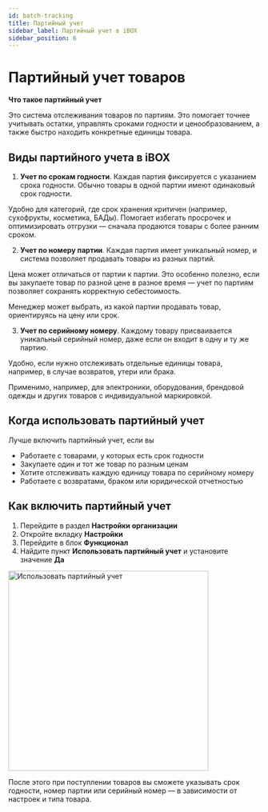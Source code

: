 ```yaml
---
id: batch-tracking
title: Партийный учет
sidebar_label: Партийный учет в iBOX
sidebar_position: 6
---
```

# Партийный учет товаров
**Что такое партийный учет**

Это система отслеживания товаров по партиям. Это помогает точнее учитывать остатки, управлять сроками годности и ценообразованием, а также быстро находить конкретные единицы товара.

## Виды партийного учета в iBOX
1. **Учет по срокам годности**. Каждая партия фиксируется с указанием срока годности. Обычно товары в одной партии имеют одинаковый срок годности.

Удобно для категорий, где срок хранения критичен (например, сухофрукты, косметика, БАДы).
Помогает избегать просрочек и оптимизировать отгрузки — сначала продаются товары с более ранним сроком.

2. **Учет по номеру партии**. Каждая партия имеет уникальный номер, и система позволяет продавать товары из разных партий. 

Цена может отличаться от партии к партии. Это особенно полезно, если вы закупаете товар по разной цене в разное время — учет по партиям позволяет сохранять корректную себестоимость.

Менеджер может выбрать, из какой партии продавать товар, ориентируясь на цену или срок.

3. **Учет по серийному номеру**. Каждому товару присваивается уникальный серийный номер, даже если он входит в одну и ту же партию.

Удобно, если нужно отслеживать отдельные единицы товара, например, в случае возвратов, утери или брака.

Применимо, например, для электроники, оборудования, брендовой одежды и других товаров с индивидуальной маркировкой.

## Когда использовать партийный учет
Лучше включить партийный учет, если вы
- Работаете с товарами, у которых есть срок годности
- Закупаете один и тот же товар по разным ценам
- Хотите отслеживать каждую единицу товара по серийному номеру
- Работаете с возвратами, браком или юридической отчетностью

## Как включить партийный учет
1. Перейдите в раздел **Настройки организации**
1. Откройте вкладку **Настройки**
1. Перейдите в блок **Функционал**
1. Найдите пункт **Использовать партийный учет** и установите значение **Да**

<img src="/img/knowledge/goods/batch-tracking.png" alt="Использовать партийный учет" width="400" />

После этого при поступлении товаров вы сможете указывать срок годности, номер партии или серийный номер — в зависимости от настроек и типа товара.

